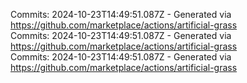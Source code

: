 Commits: 2024-10-23T14:49:51.087Z - Generated via https://github.com/marketplace/actions/artificial-grass
<br>
Commits: 2024-10-23T14:49:51.087Z - Generated via https://github.com/marketplace/actions/artificial-grass
<br>
Commits: 2024-10-23T14:49:51.087Z - Generated via https://github.com/marketplace/actions/artificial-grass
<br>
